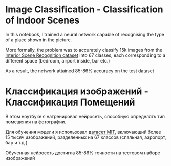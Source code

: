 # Image Classification - Classification of Indoor Scenes

In this notebook, I trained a neural network capable of recognising the type of a place shown in the picture. 

More formally, the problem was to accurately classify 15k images from the <a href="http://web.mit.edu/torralba/www/indoor.html">Interior Scene Recognition dataset</a> into 67 classes, each corresponding to a different space (bedroom, airport inside, bar etc.)

As a result, the network attained 85-86% accuracy on the test dataset

# Классификация изображений - Классификация Помещений

В этом ноутбуке я натренировал нейросеть, способную определять тип помещения на фотографии. 

Для обучения модели я использовал <a href="http://web.mit.edu/torralba/www/indoor.html">датасет MIT</a>, включающий более 15 тысяч изображений, разделенных на 67 классов (спальная, аэропорт, бар и т.д.)

Обученная нейросеть достигла 85-86% точности на тестовом наборе изображений
